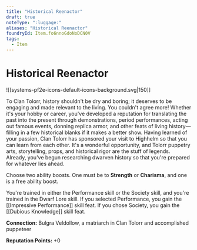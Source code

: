 ```yaml
---
title: "Historical Reenactor"
draft: true
noteType: ":luggage:"
aliases: "Historical Reenactor"
foundryId: Item.fo6nnoGdoNoDCN0V
tags:
  - Item
---
```


# Historical Reenactor
![[systems-pf2e-icons-default-icons-background.svg|150]]

To Clan Tolorr, history shouldn't be dry and boring; it deserves to be engaging and made relevant to the living. You couldn't agree more! Whether it's your hobby or career, you've developed a reputation for translating the past into the present through demonstrations, period performances, acting out famous events, donning replica armor, and other feats of living history—filling in a few historical blanks if it makes a better show. Having learned of your passion, Clan Tolorr has sponsored your visit to Highhelm so that you can learn from each other. It's a wonderful opportunity, and Tolorr puppetry arts, storytelling, props, and historical rigor are the stuff of legends. Already, you've begun researching dwarven history so that you're prepared for whatever lies ahead.

Choose two ability boosts. One must be to **Strength** or **Charisma**, and one is a free ability boost.

You're trained in either the Performance skill or the Society skill, and you're trained in the Dwarf Lore skill. If you selected Performance, you gain the [[Impressive Performance]] skill feat. If you chose Society, you gain the [[Dubious Knowledge]] skill feat.

**Connection:** Bulgra Veldollow, a matriarch in Clan Tolorr and accomplished puppeteer

**Reputation Points:** +0
